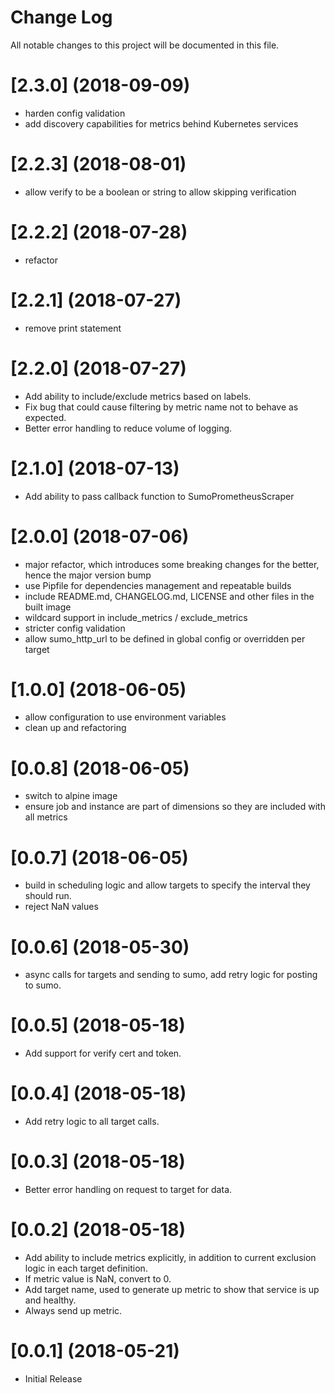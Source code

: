 # Change Log

All notable changes to this project will be documented in this file. 

# [2.3.0] (2018-09-09)

  * harden config validation
  * add discovery capabilities for metrics behind Kubernetes services

# [2.2.3] (2018-08-01)

  * allow verify to be a boolean or string to allow skipping verification

# [2.2.2] (2018-07-28)

  * refactor

# [2.2.1] (2018-07-27)

  * remove print statement

# [2.2.0] (2018-07-27)

  * Add ability to include/exclude metrics based on labels.
  * Fix bug that could cause filtering by metric name not to behave as expected.
  * Better error handling to reduce volume of logging.

# [2.1.0] (2018-07-13)

  * Add ability to pass callback function to SumoPrometheusScraper

# [2.0.0] (2018-07-06)

  * major refactor, which introduces some breaking changes for the better, hence the major version bump
  * use Pipfile for dependencies management and repeatable builds
  * include README.md, CHANGELOG.md, LICENSE and other files in the built image
  * wildcard support in include_metrics / exclude_metrics
  * stricter config validation
  * allow sumo_http_url to be defined in global config or overridden per target

# [1.0.0] (2018-06-05)

  * allow configuration to use environment variables
  * clean up and refactoring

# [0.0.8] (2018-06-05)

  * switch to alpine image
  * ensure job and instance are part of dimensions so they are included with all metrics

# [0.0.7] (2018-06-05)

  * build in scheduling logic and allow targets to specify the interval they should run.
  * reject NaN values

# [0.0.6] (2018-05-30)

  * async calls for targets and sending to sumo, add retry logic for posting to sumo.

# [0.0.5] (2018-05-18)

  * Add support for verify cert and token.

# [0.0.4] (2018-05-18)

  * Add retry logic to all target calls.

# [0.0.3] (2018-05-18)

  * Better error handling on request to target for data.

# [0.0.2] (2018-05-18)

  * Add ability to include metrics explicitly, in addition to current exclusion logic in each target definition.  
  * If metric value is NaN, convert to 0.
  * Add target name, used to generate up metric to show that service is up and healthy.
  * Always send up metric.

# [0.0.1] (2018-05-21)

  * Initial Release